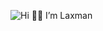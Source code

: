 ![Hi 👋🏻 I’m Laxman](https://github.com/user-attachments/assets/100f9f3b-2e2a-4a00-8c0b-80eb60626ba7)

